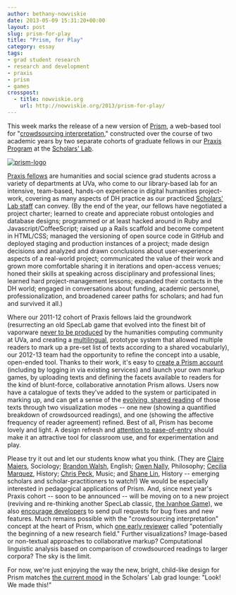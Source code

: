 ```yaml
---
author: bethany-nowviskie
date: 2013-05-09 15:31:20+00:00
layout: post
slug: prism-for-play
title: "Prism, for Play"
category: essay
tags:
- grad student research
- research and development
- praxis
- prism
- games
crosspost:
  - title: nowviskie.org
    url: http://nowviskie.org/2013/prism-for-play/
---
```


This week marks the release of a new version of [Prism](http://prism.scholarslab.org/), a web-based tool for "[crowdsourcing interpretation](https://scholarslab.org/digital-humanities/crowdsourcing-interpretation/)," constructed over the course of two academic years by two separate cohorts of graduate fellows in our [Praxis Program](http://praxis-network.org/praxis-program.html) at the [Scholars' Lab](http://scholarslab.org).

[![prism-logo](http://nowviskie.org/wp-content/uploads/2013/05/LOGO-6747d62e676eadfc92873f25fb82d6af.png)](http://nowviskie.org/wp-content/uploads/2013/05/LOGO-6747d62e676eadfc92873f25fb82d6af.png)

[Praxis fellows](https://praxis.scholarslab.org/people.html) are humanities and social science grad students across a variety of departments at UVa, who come to our library-based lab for an intensive, team-based, hands-on experience in digital humanities project-work, covering as many aspects of DH practice as our practiced [Scholars' Lab staff](https://www.scholarslab.org/people/) can convey. <!-- more --> (By the end of the year, our fellows have negotiated a project charter; learned to create and appreciate robust ontologies and database designs; programmed or at least hacked around in Ruby and Javascript/CoffeeScript; raised up a Rails scaffold and become competent in HTML/CSS; managed the versioning of open source code in GitHub and deployed staging and production instances of a project; made design decisions and analyzed and drawn conclusions about user-experience aspects of a real-world project; communicated the value of their work and grown more comfortable sharing it in iterations and open-access venues; honed their skills at speaking across disciplinary and professional lines; learned hard project-management lessons; expanded their contacts in the DH world; engaged in conversations about funding, academic personnel, professionalization, and broadened career paths for scholars; and had fun and survived it all.)

Where our 2011-12 cohort of Praxis fellows laid the groundwork (resurrecting an old SpecLab game that evolved into the finest bit of vaporware [never to be produced](http://www.digitalhumanities.org/companion/view?docId=blackwell/9781405103213/9781405103213.xml&chunk.id=ss1-3-4&toc.depth=1&toc.id=ss1-3-4&brand=default) by the humanities computing community at UVa, and creating a [multilingual](https://scholarslab.org/grad-student-research/teaching-prism-how-to-speak-spanish-and-french/), prototype system that allowed multiple readers to mark up a pre-set list of texts according to a shared vocabularly), our 2012-13 team had the opportunity to refine the concept into a usable, open-ended tool. Thanks to their work, it's easy to [create a Prism account](http://prism.scholarslab.org/users/sign_in) (including by logging in via existing services) and launch your own markup games, by uploading texts and defining the facets available to readers for the kind of blunt-force, collaborative annotation Prism allows.  Users now have a catalogue of texts they've added to the system or participated in marking up, and can get a sense of the [evolving, shared reading](http://prism.scholarslab.org/prisms) of those texts through two visualization modes -- one new (showing a quantified breakdown of crowdsourced readings), and one (showing the affective frequency of reader agreement) refined. Best of all, Prism has become lovely and light.  A design refresh and [attention to ease-of-entry](http://prism.scholarslab.org/pages/demo) should make it an attractive tool for classroom use, and for experimentation and play.

Please try it out and let our students know what you think. (They are [Claire Maiers](http://cdm6zf.github.io/), Sociology; [Brandon Walsh](http://bmw9t.github.io/), English; [Gwen Nally](http://egnally.github.io/), Philosophy; [Cecilia Marquez](http://www.ceciliamarquez.org/), History; [Chris Peck](http://artsandsciences.virginia.edu/music/people/graduatestudents/#a25), Music; and [Shane Lin](http://ssl2ab.github.io/), History -- emerging scholars and scholar-practitioners to watch!)  We would be especially interested in pedagogical applications of Prism.  And, since next year's Praxis cohort -- soon to be announced -- will be moving on to a new project (reviving and re-thinking another SpecLab classic, [the Ivanhoe Game](http://nowviskie.org/2009/sketching-ivanhoe/)), we also [encourage developers](https://github.com/scholarslab/prism) to send pull requests for bug fixes and new features.  Much remains possible with the "crowdsourcing interpretation" concept at the heart of Prism, which [one early reviewer](http://www.michelepasin.org/blog/2012/06/01/crowdsourcing-interpretation-with-prism-a-new-software-from-the-scholars-lab/) called "potentially the beginning of a new research field."  Further visualizations?  Image-based or non-textual approaches to collaborative markup?  Computational linguistic analysis based on comparison of crowdsourced readings to larger corpora?  The sky is the limit.  

For now, we're just enjoying the way the new, bright, child-like design for Prism matches [the current mood](https://www.scholarslab.org/grad-student-research/one-day-of-praxis/) in the Scholars' Lab grad lounge: "Look! We made this!"
